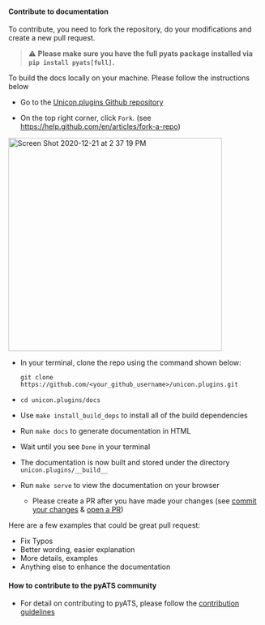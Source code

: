 #### Contribute to documentation

To contribute, you need to fork the repository, do your modifications and create a new pull request. 

> :warning: **Please make sure you have the full pyats package installed via ```pip install pyats[full]```.**

To build the docs locally on your machine. Please follow the instructions below 

  - Go to the [Unicon.plugins Github repository](https://github.com/CiscoTestAutomation/unicon.plugins)

  - On the top right corner, click ```Fork```. (see https://help.github.com/en/articles/fork-a-repo)

<img width="421" alt="Screen Shot 2020-12-21 at 2 37 19 PM" src="https://user-images.githubusercontent.com/30438439/102815289-1e75e700-439a-11eb-92bc-e424ddce9758.png">
  
  - In your terminal, clone the repo using the command shown below: 
    ```shell
    git clone https://github.com/<your_github_username>/unicon.plugins.git
    ```

  - ```cd unicon.plugins/docs```
  
  - Use ```make install_build_deps```  to install all of the build dependencies
  
  - Run ```make docs``` to generate documentation in HTML

  - Wait until you see ```Done``` in your terminal
  
  - The documentation is now built and stored under the directory 
  ```unicon.plugins/__build__```

  - Run ```make serve``` to view the documentation on your browser

    - Please create a PR after you have made your changes (see [commit your changes](https://pubhub.devnetcloud.com/media/pyats-development-guide/docs/contribute/contribute.html#commit-your-changes) & [open a PR](https://pubhub.devnetcloud.com/media/pyats-development-guide/docs/contribute/contribute.html#open-a-pull-request))

Here are a few examples that could be great pull request:

- Fix Typos
- Better wording, easier explanation
- More details, examples
- Anything else to enhance the documentation


#### How to contribute to the pyATS community

- For detail on contributing to pyATS, please follow the [contribution guidelines](https://pubhub.devnetcloud.com/media/pyats-development-guide/docs/contribute/contribute.html#)
